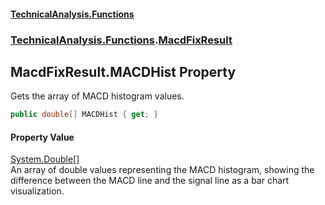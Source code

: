 #### [TechnicalAnalysis\.Functions](Atypical.TechnicalAnalysis.Functions.md 'Atypical\.TechnicalAnalysis\.Functions')
### [TechnicalAnalysis\.Functions](Atypical.TechnicalAnalysis.Functions.md#TechnicalAnalysis.Functions 'TechnicalAnalysis\.Functions').[MacdFixResult](MacdFixResult.md 'TechnicalAnalysis\.Functions\.MacdFixResult')

## MacdFixResult\.MACDHist Property

Gets the array of MACD histogram values\.

```csharp
public double[] MACDHist { get; }
```

#### Property Value
[System\.Double](https://docs.microsoft.com/en-us/dotnet/api/System.Double 'System\.Double')[\[\]](https://docs.microsoft.com/en-us/dotnet/api/System.Array 'System\.Array')  
An array of double values representing the MACD histogram, showing the difference
between the MACD line and the signal line as a bar chart visualization\.